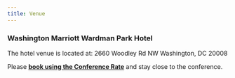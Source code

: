 ```yaml
---
title: Venue
---
```


### Washington Marriott Wardman Park Hotel
The hotel venue is located at:
2660 Woodley Rd NW
Washington, DC 20008

Please **[book using the Conference Rate](https://book.passkey.com/go/appsec2019)** and stay close to the conference.
